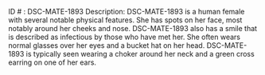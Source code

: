 ID # : DSC-MATE-1893
Description: DSC-MATE-1893 is a human female with several notable physical features. She has spots on her face, most notably around her cheeks and nose. DSC-MATE-1893 also has a smile that is described as infectious by those who have met her. She often wears normal glasses over her eyes and a bucket hat on her head. DSC-MATE-1893 is typically seen wearing a choker around her neck and a green cross earring on one of her ears.